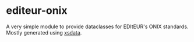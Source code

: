 # editeur-onix

A very simple module to provide dataclasses for EDItEUR's ONIX standards. Mostly generated using [xsdata](https://github.com/tefra/xsdata).
